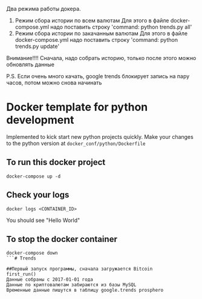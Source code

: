 Два режима работы докера.
1. Режим сбора истории по всем валютам
Для этого в файле docker-compose.yml надо поставить строку 'command: python trends.py all'
2. Режим сбора истории по закачанным валютам
Для этого в файле docker-compose.yml надо поставить строку 'command: python trends.py update'

Внимание!!!! Сначала, надо собрать историю, только после этого можно обновлять данные

P.S. Если очень много качать, google trends блокирует запись на пару часов, потом можно снова начинать 

# Docker template for python development

Implemented to kick start new python projects quickly.
Make your changes to the python version at `docker_conf/python/Dockerfile`

## To run this docker project
```
docker-compose up -d
```

## Check your logs
```
docker logs <CONTAINER_ID> 
```
You should see "Hello World"

## To stop the docker container
```
docker-compose down
```# Trends

##Первый запуск программы, сначала загружается Bitcoin
first_run()
Данные собраны с 2017-01-01 года
Данные по криптовалютам забираются из базы MySQL
Временные данные пишутся в таблицу google.trends prosphero
